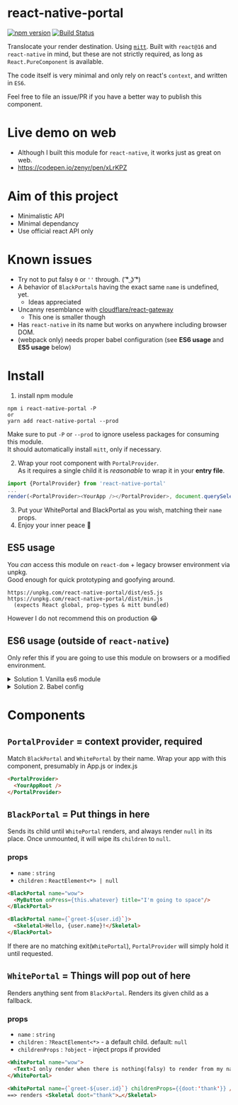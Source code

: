 # react-native-portal

[![npm version](https://badge.fury.io/js/react-native-portal.svg)](https://badge.fury.io/js/react-native-portal) [![Build Status](https://travis-ci.com/zenyr/react-native-portal.svg?branch=master)](https://travis-ci.com/zenyr/react-native-portal)

Translocate your render destination. Using [`mitt`](https://npm.im/mitt). Built with `react@16` and `react-native` in mind, but these are not strictly required, as long as `React.PureComponent` is available.

The code itself is very minimal and only rely on react's `context`, and written in `ES6`.

Feel free to file an issue/PR if you have a better way to publish this component.

# Live demo on web

- Although I built this module for `react-native`, it works just as great on web.
- https://codepen.io/zenyr/pen/xLrKPZ

# Aim of this project

- Minimalistic API
- Minimal dependancy
- Use official react API only

# Known issues

- Try not to put falsy `0` or `''` through. ( ͡° ͜ʖ ͡°)
- A behavior of `BlackPortal`s having the exact same `name` is undefined, yet.
  - Ideas appreciated
- Uncanny resemblance with [cloudflare/react-gateway](https://github.com/cloudflare/react-gateway)
  - This one is smaller though
- Has `react-native` in its name but works on anywhere including browser DOM.
- (webpack only) needs proper babel configuration (see **ES6 usage** and **ES5 usage** below)

# Install

1. install npm module
```
npm i react-native-portal -P
or
yarn add react-native-portal --prod
```
Make sure to put `-P` or `--prod` to ignore useless packages for consuming this module.  
It should automatically install `mitt`, only if necessary.

2. Wrap your root component with `PortalProvider`.  
As it requires a single child it is *reasonable* to wrap it in your **entry file**.
```js
import {PortalProvider} from 'react-native-portal'
...
render(<PortalProvider><YourApp /></PortalProvider>, document.querySelector('#app'))
```

3. Put your WhitePortal and BlackPortal as you wish, matching their `name` props.
4. Enjoy your inner peace 🙏

## ES5 usage

You *can* access this module on `react-dom` + legacy browser environment via unpkg.  
Good enough for quick prototyping and goofying around.

```
https://unpkg.com/react-native-portal/dist/es5.js
https://unpkg.com/react-native-portal/dist/min.js
  (expects React global, prop-types & mitt bundled)
```

However I do not recommend this on production 😂

## ES6 usage (outside of `react-native`)

Only refer this if you are going to use this module on browsers or a modified environment.  
<details>
<summary>Solution 1. Vanilla es6 module</summary>

  Since 1.1.1 I've included `dist/noflow.js` in the npm repo.
  It sticks to the pure es6 spec (as of es2015) so you won't need to strip away class properties and flow comments.

  ```js
  import {PortalProvider} from 'react-native-portal/dist/noflow';
  ```

  (I'd better improve those filenames. I'll do a major semver update in that case!)
</details>

<details>
<summary>Solution 2. Babel config</summary>
  This module will work out-of-the-box with most React-native configurations. But you may need to tweak a few options to use `react-native-portal`.

```js
  module: {
    rules: [
      ...
      {
        test: /\.js$/,
        exclude: {
          and: [
            /(node_modules|bower_components)/, // << Note 1
            { not: [/(react-native-portal)/] }, // << Note 2
          ],
        },
        use: {
          loader: 'babel-loader',
          options: {
            presets: [
              ...        
            ],
            plugins: [
              ...,
              ['transform-class-properties', { spec: false }], // <<< Note 3. `spec` is optional
              ['transform-flow-strip-types'], // <<< Note 4. Only if you are NOT using flow
            ],
          },
        },
      },
    },
    ...
  }
```

  Above snippet from `webpack.config.js` has 3 lines that you may have to set up properly with `babel-loader`.

  1. It is advised to excluded all `.js` files in *node_modules* from `babel` for performance reasons.
  2. However, it will also exclude `react-native-portal` from transpiling properly. To prevent that, we can use boolean condition to `exclude` option as noted.
  3. if you are not using `stage-N` or proper `env` preset you may have to add `transform-class-properties` plugin.
  4. if you are not using [`flow`](https://flow.org) you must add `transform-flow-strip-types` plugin.

</details>


# Components

## `PortalProvider` = context provider, required

 Match `BlackPortal` and `WhitePortal` by their name. Wrap your app with this component, presumably in App.js or index.js

```html
<PortalProvider>
  <YourAppRoot />
</PortalProvider>
```

## `BlackPortal` = Put things in here

Sends its child until `WhitePortal` renders, and always render `null` in its place. Once unmounted, it will wipe its `children` to `null`.

### props

- `name` : `string`
- `children` : `ReactElement<*> | null`

```html
<BlackPortal name="wow">
  <MyButton onPress={this.whatever} title="I'm going to space"/>
</BlackPortal>

<BlackPortal name={`greet-${user.id}`}>
  <Skeletal>Hello, {user.name}!</Skeletal>
</BlackPortal>
```

If there are no matching exit(`WhitePortal`), `PortalProvider` will simply hold it until requested.

## `WhitePortal` = Things will pop out of here

Renders anything sent from `BlackPortal`. Renders its given child as a fallback.

### props

- `name` : `string`
- `children` : `?ReactElement<*>` - a default child. default: `null`
- `childrenProps` : `?object` - inject props if provided

```html
<WhitePortal name="wow">
  <Text>I only render when there is nothing(falsy) to render from my name</Text>
</WhitePortal>

<WhitePortal name={`greet-${user.id}`} childrenProps={{doot:'thank'}} />
==> renders <Skeletal doot="thank">…</Skeletal>
```
